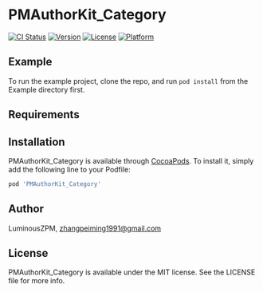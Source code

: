 # PMAuthorKit_Category

[![CI Status](https://img.shields.io/travis/LuminousZPM/PMAuthorKit_Category.svg?style=flat)](https://travis-ci.org/LuminousZPM/PMAuthorKit_Category)
[![Version](https://img.shields.io/cocoapods/v/PMAuthorKit_Category.svg?style=flat)](https://cocoapods.org/pods/PMAuthorKit_Category)
[![License](https://img.shields.io/cocoapods/l/PMAuthorKit_Category.svg?style=flat)](https://cocoapods.org/pods/PMAuthorKit_Category)
[![Platform](https://img.shields.io/cocoapods/p/PMAuthorKit_Category.svg?style=flat)](https://cocoapods.org/pods/PMAuthorKit_Category)

## Example

To run the example project, clone the repo, and run `pod install` from the Example directory first.

## Requirements

## Installation

PMAuthorKit_Category is available through [CocoaPods](https://cocoapods.org). To install
it, simply add the following line to your Podfile:

```ruby
pod 'PMAuthorKit_Category'
```

## Author

LuminousZPM, zhangpeiming1991@gmail.com

## License

PMAuthorKit_Category is available under the MIT license. See the LICENSE file for more info.
